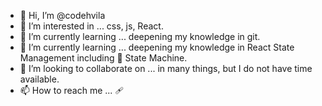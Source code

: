 - 👋 Hi, I’m @codehvila
- 👀 I’m interested in ... css, js, React.
- 🌱 I’m currently learning ... deepening my knowledge in git.
- 💎 I’m currently learning ... deepening my knowledge in React State Management including 🤖 State Machine.
- 💞️ I’m looking to collaborate on ... in many things, but I do not have time available.
- 📫 How to reach me ... 🩹

<!---
❦ codehvila/codehvila is a ✨ special ✨ repository because its `README.md` (this file) appears on your GitHub profile.
You can click the Preview link to take a look at your changes. ☂ 🩹 🫐 💎
--->
